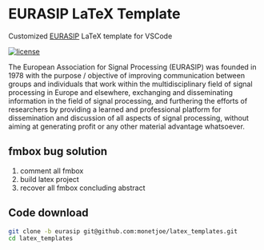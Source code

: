 # EURASIP LaTeX Template
Customized [EURASIP](https://eurasip.org/) LaTeX template for VSCode

[![license](https://img.shields.io/github/license/monetjoe/latex_templates.svg)](./LICENSE)

The European Association for Signal Processing (EURASIP) was founded in 1978 with the purpose / objective of improving communication between groups and individuals that work within the multidisciplinary field of signal processing in Europe and elsewhere, exchanging and disseminating information in the field of signal processing, and furthering the efforts of researchers by providing a learned and professional platform for dissemination and discussion of all aspects of signal processing, without aiming at generating profit or any other material advantage whatsoever.

## fmbox bug solution
1. comment all fmbox
2. build latex project
3. recover all fmbox concluding abstract

## Code download
```bash
git clone -b eurasip git@github.com:monetjoe/latex_templates.git
cd latex_templates
```